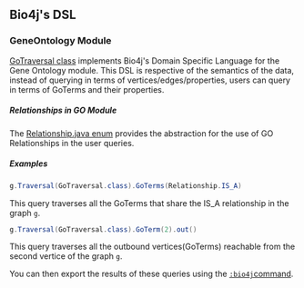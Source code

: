 ## Bio4j's DSL

### GeneOntology Module

[GoTraversal class](https://github.com/bio4j/exporter/blob/master/docs/src/main/java/com/bio4j/exporter/GoTraversal.java.md) implements Bio4j's Domain Specific Language for the Gene Ontology module. 
This DSL is respective of the semantics of the data, instead of querying in terms of vertices/edges/properties, users can query in terms of GoTerms and their properties.

##### Relationships in GO Module

The [Relationship.java enum](https://github.com/bio4j/exporter/blob/master/docs/src/main/java/com/bio4j/exporter/Relationship.java.md) provides the abstraction for the use of GO Relationships in the user queries.

##### Examples 


```java
g.Traversal(GoTraversal.class).GoTerms(Relationship.IS_A)
```
This query traverses all the GoTerms that share the IS_A relationship in the graph ``g``.


```java
g.Traversal(GoTraversal.class).GoTerm(2).out()
```
This query traverses all the outbound vertices(GoTerms) reachable from the second vertice of the graph ``g``.

You can then export the results of these queries using the [``:bio4j``command](usage-examples.md).
